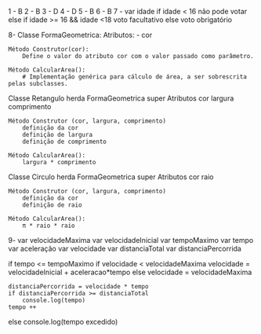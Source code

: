 1 - B
2 - B
3 - D
4 - D
5 - B
6 - B
7 - 
var idade 
if idade < 16
	não pode votar
else if idade >= 16 && idade <18
	voto facultativo
else 
	voto obrigatório

8- 
Classe FormaGeometrica:
    Atributos:
        - cor

    Método Construtor(cor):
        Define o valor do atributo cor com o valor passado como parâmetro.

    Método CalcularArea():
        # Implementação genérica para cálculo de área, a ser sobrescrita pelas subclasses.

Classe Retangulo herda FormaGeometrica
    super Atributos
        cor
        largura
        comprimento
    
    Método Construtor (cor, largura, comprimento)
        definição da cor
        definição de largura
        definição de comprimento

    Método CalcularArea(): 
        largura * comprimento

Classe Circulo herda FormaGeometrica
    super Atributos
        cor
        raio
    
    Método Construtor (cor, largura, comprimento)
        definição da cor
        definição de raio

    Método CalcularArea(): 
        π * raio * raio
    

9- 
var velocidadeMaxima
var velocidadeInicial
var tempoMaximo
var tempo
var aceleração
var velocidade
var distanciaTotal
var distanciaPercorrida

if tempo <= tempoMaximo
    if velocidade < velocidadeMaxima
        velocidade = velocidadeInicial + aceleracao*tempo
    else
        velocidade = velocidadeMaxima

    distanciaPercorrida = velocidade * tempo
    if distanciaPercorrida >= distanciaTotal
        console.log(tempo)
    tempo ++
else 
    console.log(tempo excedido)
